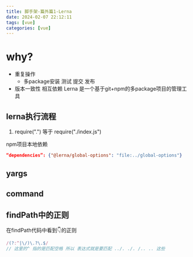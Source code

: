 ```yaml
---
title: 脚手架-篇外篇1-Lerna
date: 2024-02-07 22:12:11
tags: [vue]
categories: [vue]
---
```


# why?
- 重复操作
    - 多package安装 测试 提交 发布
- 版本一致性 相互依赖
Lerna 是一个基于git+npm的多package项目的管理工具

## lerna执行流程
1. require(".") 等于 require("./index.js")

npm项目本地依赖

```json
“dependencies”: {"@lerna/global-options": "file:../global-options"}
```

## yargs

## command


## findPath中的正则
在findPath代码中看到👇的正则
```js
/(?:^|\/)\.?\.$/
// 这里的^ 指的是匹配空格 所以 表达式就是要匹配 ../. ./. /.. .. 这些
```



